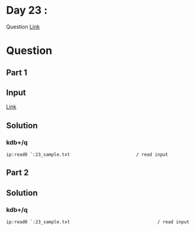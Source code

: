 # Day 23 : 

Question [Link](https://adventofcode.com/2023/day/23) 

# Question
## Part 1

## Input 
[Link](https://github.com/yogesh1314/yogesh1314-mkdocs/blob/master/docs/aoc/23/ip/23_sample.txt)

## Solution
### kdb+/q
```
ip:read0 `:23_sample.txt                         / read input
```
## Part 2

## Solution
### kdb+/q
```
ip:read0 `:23_sample.txt                                 / read input
```